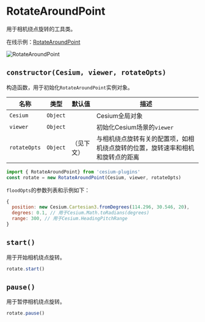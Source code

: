 # RotateAroundPoint

用于相机绕点旋转的工具类。

在线示例：[RotateAroundPoint](https://syzdev.cn/cesium-plugins/example/RotateAroundPoint.html)

![RotateAroundPoint](/cesium-plugins-docs/screenshot/RotateAroundPoint.png)

## `constructor(Cesium, viewer, rotateOpts)`

构造函数，用于初始化`RotateAroundPoint`实例对象。

| 名称           | 类型       | 默认值   | 描述                                      |
| ------------ | -------- | ----- | --------------------------------------- |
| `Cesium`     | `Object` |       | Cesium全局对象                              |
| `viewer`     | `Object` |       | 初始化Cesium场景的`viewer`                    |
| `rotateOpts` | `Object` | （见下文） | 与相机绕点旋转有关的配置项，如相机绕点旋转的位置，旋转速率和相机和旋转点的距离 |

```javascript
import { RotateAroundPoint} from 'cesium-plugins'
const rotate = new RotateAroundPoint(Cesium, viewer, rotateOpts)
```

`floodOpts`的参数列表和示例如下：

```javascript
{
  position: new Cesium.Cartesian3.fromDegrees(114.296, 30.546, 20),
  degrees: 0.1, // 用于Cesium.Math.toRadians(degrees)
  range: 300, // 用于Cesium.HeadingPitchRange
}
```

## `start()`

用于开始相机绕点旋转。

```javascript
rotate.start()
```

## `pause()`

用于暂停相机绕点旋转。

```javascript
rotate.pause()
```

